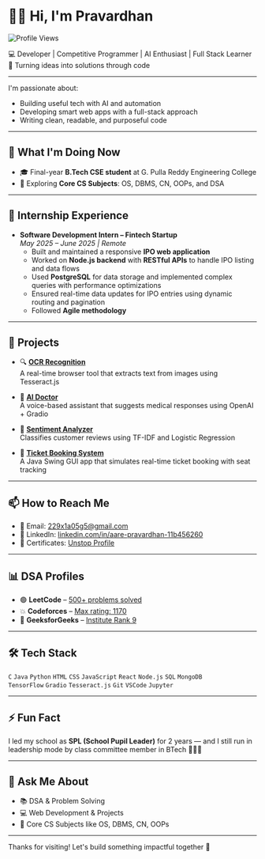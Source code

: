 # 👋🏻 Hi, I'm Pravardhan  
![Profile Views](https://komarev.com/ghpvc/?username=Pravardhan-45&label=Profile%20views&color=0e75b6&style=flat)

💻 Developer | Competitive Programmer | AI Enthusiast | Full Stack Learner  
🚀 Turning ideas into solutions through code

---

I'm passionate about:
- Building useful tech with AI and automation
- Developing smart web apps with a full-stack approach
- Writing clean, readable, and purposeful code

---

## 🧠 What I'm Doing Now

- 🎓 Final-year **B.Tech CSE student** at G. Pulla Reddy Engineering College  
- 📘 Exploring **Core CS Subjects**: OS, DBMS, CN, OOPs, and DSA 

---

## 🧳 Internship Experience

- **Software Development Intern – Fintech Startup**  
  *May 2025 – June 2025 | Remote*  
  - Built and maintained a responsive **IPO web application**  
  - Worked on **Node.js backend** with **RESTful APIs** to handle IPO listing and data flows  
  - Used **PostgreSQL** for data storage and implemented complex queries with performance optimizations  
  - Ensured real-time data updates for IPO entries using dynamic routing and pagination  
  - Followed **Agile methodology**

  
---

## 💼 Projects

- 🔍 [**OCR Recognition**](https://github.com/Pravardhan-45/ocr-recognition)  
  A real-time browser tool that extracts text from images using Tesseract.js

- 🤖 [**AI Doctor**](https://github.com/Pravardhan-45/ai-doctor)  
  A voice-based assistant that suggests medical responses using OpenAI + Gradio

- 💬 [**Sentiment Analyzer**](https://github.com/Pravardhan-45/codetech-task2)  
  Classifies customer reviews using TF-IDF and Logistic Regression

- 🎫 [**Ticket Booking System**](https://github.com/Pravardhan-45/TicketBookingSystem)  
  A Java Swing GUI app that simulates real-time ticket booking with seat tracking

---

## 📫 How to Reach Me

- 📧 Email: [229x1a05g5@gmail.com](mailto:229x1a05g5@gmail.com)
- 🔗 LinkedIn: [linkedin.com/in/aare-pravardhan-11b456260](https://www.linkedin.com/in/aare-pravardhan-11b456260/)
- 📄 Certificates: [Unstop Profile](https://unstop.com/u/pravardhan_45)

---

## 📊 DSA Profiles

- 🟢 **LeetCode** – [500+ problems solved](https://leetcode.com/u/pravardhan45/)
- 💥 **Codeforces** – [Max rating: 1170](https://codeforces.com/profile/pravardhan_45)
- 🎯 **GeeksforGeeks** – [Institute Rank 9](https://www.geeksforgeeks.org/user/pravardhanaar/)

---

## 🛠️ Tech Stack

`C` `Java` `Python` `HTML` `CSS` `JavaScript` `React` `Node.js` `SQL` `MongoDB`  
`TensorFlow` `Gradio` `Tesseract.js` `Git` `VSCode` `Jupyter`

---

## ⚡ Fun Fact

I led my school as **SPL (School Pupil Leader)** for 2 years — and I still run in leadership mode by class committee member in BTech 🏃‍♂️💯

---

## 💬 Ask Me About

- 📚 DSA & Problem Solving  
- 💻 Web Development & Projects  
- 🧠 Core CS Subjects like OS, DBMS, CN, OOPs

---

Thanks for visiting! Let's build something impactful together 🙌
